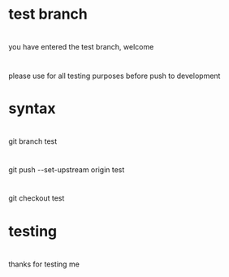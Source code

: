 
# test branch
#
you have entered the test branch, welcome 
#
please use for all testing purposes before push to development
#
# syntax
#
git branch test
#
git push --set-upstream origin test
#
git checkout test
#
#
#
#
#
# testing
#
thanks for testing me
